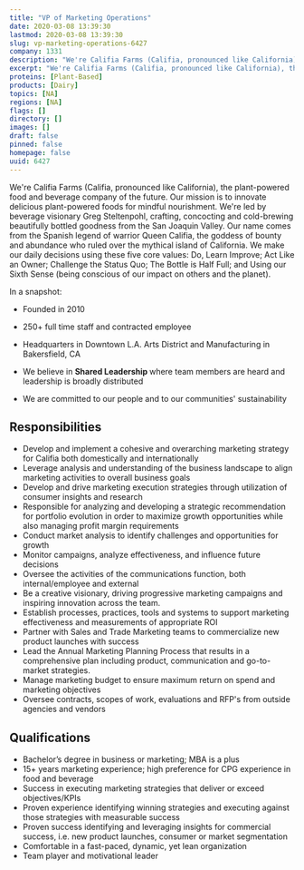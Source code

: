 ```yaml
---
title: "VP of Marketing Operations"
date: 2020-03-08 13:39:30
lastmod: 2020-03-08 13:39:30
slug: vp-marketing-operations-6427
company: 1331
description: "We're Califia Farms (Califia, pronounced like California), the plant-powered food and beverage company of the future. Our mission is to innovate delicious plant-powered foods for mindful nourishment. We're led by beverage visionary Greg Steltenpohl, crafting, concocting and cold-brewing beautifully bottled goodness from the San Joaquin Valley. Our name comes from the Spanish legend of warrior Queen Califia, the goddess of bounty and abundance who ruled over the mythical island of California."
excerpt: "We're Califia Farms (Califia, pronounced like California), the plant-powered food and beverage company of the future. Our mission is to innovate delicious plant-powered foods for mindful nourishment. We're led by beverage visionary Greg Steltenpohl, crafting, concocting and cold-brewing beautifully bottled goodness from the San Joaquin Valley. Our name comes from the Spanish legend of warrior Queen Califia, the goddess of bounty and abundance who ruled over the mythical island of California."
proteins: [Plant-Based]
products: [Dairy]
topics: [NA]
regions: [NA]
flags: []
directory: []
images: []
draft: false
pinned: false
homepage: false
uuid: 6427
---
```

<p>We're Califia Farms (Califia, pronounced like California), the plant-powered food and beverage company of the future. Our mission is to innovate delicious plant-powered foods for mindful nourishment. We're led by beverage visionary Greg Steltenpohl, crafting, concocting and cold-brewing beautifully bottled goodness from the San Joaquin Valley. Our name comes from the Spanish legend of warrior Queen Califia, the goddess of bounty and abundance who ruled over the mythical island of California. We make our daily decisions using these five core values: Do, Learn Improve; Act Like an Owner; Challenge the Status Quo; The Bottle is Half Full; and Using our Sixth Sense (being conscious of our impact on others and the planet).</p>
<p>In a snapshot:</p>
<ul>
<li>
<p>Founded in 2010</p>
</li>
<li>
<p>250+ full time staff and contracted employee</p>
</li>
<li>
<p>Headquarters in Downtown L.A. Arts District and Manufacturing in Bakersfield, CA</p>
</li>
<li>
<p>We believe in <strong>Shared Leadership </strong>where team members are heard and leadership is broadly distributed</p>
</li>
<li>
<p>We are committed to our people and to our communities' sustainability</p>
</li>
</ul>
<h2>Responsibilities</h2>
<ul>
<li>Develop and implement a cohesive and overarching marketing strategy for Califia both domestically and internationally</li>
<li>Leverage analysis and understanding of the business landscape to align marketing activities to overall business goals</li>
<li>Develop and drive marketing execution strategies through utilization of consumer insights and research</li>
<li>Responsible for analyzing and developing a strategic recommendation for portfolio evolution in order to maximize growth opportunities while also managing profit margin requirements</li>
<li>Conduct market analysis to identify challenges and opportunities for growth</li>
<li>Monitor campaigns, analyze effectiveness, and influence future decisions</li>
<li>Oversee the activities of the communications function, both internal/employee and external</li>
<li>Be a creative visionary, driving progressive marketing campaigns and inspiring innovation across the team.</li>
<li>Establish processes, practices, tools and systems to support marketing effectiveness and measurements of appropriate ROI</li>
<li>Partner with Sales and Trade Marketing teams to commercialize new product launches with success</li>
<li>Lead the Annual Marketing Planning Process that results in a comprehensive plan including product, communication and go-to-market strategies.</li>
<li>Manage marketing budget to ensure maximum return on spend and marketing objectives</li>
<li>Oversee contracts, scopes of work, evaluations and RFP's from outside agencies and vendors</li>
</ul>
<h2>Qualifications</h2>
<ul>
<li>Bachelor’s degree in business or marketing; MBA is a plus</li>
<li>15+ years marketing experience; high preference for CPG experience in food and beverage</li>
<li>Success in executing marketing strategies that deliver or exceed objectives/KPIs</li>
<li>Proven experience identifying winning strategies and executing against those strategies with measurable success</li>
<li>Proven success identifying and leveraging insights for commercial success, i.e. new product launches, consumer or market segmentation</li>
<li>Comfortable in a fast-paced, dynamic, yet lean organization</li>
<li>Team player and motivational leader</li>
</ul>
